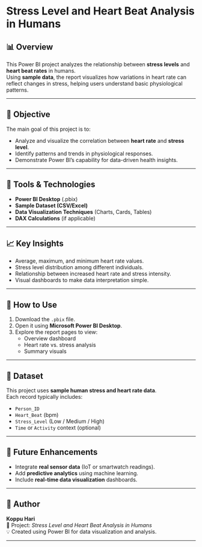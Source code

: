 # Stress Level and Heart Beat Analysis in Humans

## 📊 Overview
This Power BI project analyzes the relationship between **stress levels** and **heart beat rates** in humans.  
Using **sample data**, the report visualizes how variations in heart rate can reflect changes in stress, helping users understand basic physiological patterns.

---

## 🎯 Objective
The main goal of this project is to:
- Analyze and visualize the correlation between **heart rate** and **stress level**.
- Identify patterns and trends in physiological responses.
- Demonstrate Power BI’s capability for data-driven health insights.

---

## 🧩 Tools & Technologies
- **Power BI Desktop** (.pbix)
- **Sample Dataset (CSV/Excel)**
- **Data Visualization Techniques** (Charts, Cards, Tables)
- **DAX Calculations** (if applicable)

---

## 📈 Key Insights
- Average, maximum, and minimum heart rate values.
- Stress level distribution among different individuals.
- Relationship between increased heart rate and stress intensity.
- Visual dashboards to make data interpretation simple.

---

## 🧠 How to Use
1. Download the `.pbix` file.
2. Open it using **Microsoft Power BI Desktop**.
3. Explore the report pages to view:
   - Overview dashboard
   - Heart rate vs. stress analysis
   - Summary visuals

---

## 🧾 Dataset
This project uses **sample human stress and heart rate data**.  
Each record typically includes:
- `Person_ID`
- `Heart_Beat` (bpm)
- `Stress_Level` (Low / Medium / High)
- `Time` or `Activity` context (optional)

---

## 🚀 Future Enhancements
- Integrate **real sensor data** (IoT or smartwatch readings).
- Add **predictive analytics** using machine learning.
- Include **real-time data visualization** dashboards.

---

## 👤 Author
**Koppu Hari**  
📘 Project: *Stress Level and Heart Beat Analysis in Humans*  
💡 Created using Power BI for data visualization and analysis.

---
